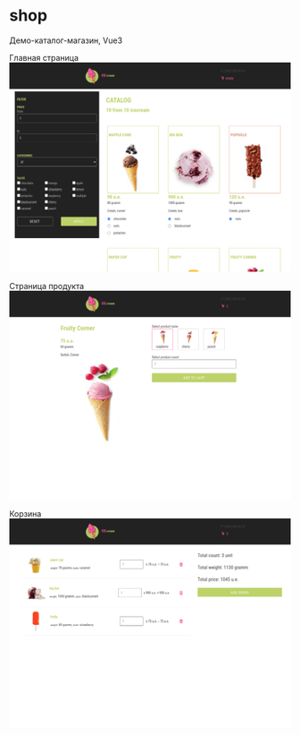 # shop

Демо-каталог-магазин, Vue3

Главная страница
![Image alt](https://github.com/iryfed/shop/raw/master/tmp/shop_01.png)

Страница продукта
![Image alt](https://github.com/iryfed/shop/raw/master/tmp/shop_02.png)

Корзина
![Image alt](https://github.com/iryfed/shop/raw/master/tmp/shop_03.png)
